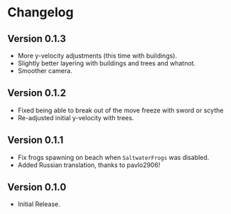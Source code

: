 ﻿Changelog
==============

## Version 0.1.3
* More y-velocity adjustments (this time with buildings).
* Slightly better layering with buildings and trees and whatnot.
* Smoother camera.

## Version 0.1.2
* Fixed being able to break out of the move freeze with sword or scythe
* Re-adjusted initial y-velocity with trees.

## Version 0.1.1
* Fix frogs spawning on beach when `SaltwaterFrogs` was disabled.
* Added Russian translation, thanks to pavlo2906!

## Version 0.1.0
* Initial Release.